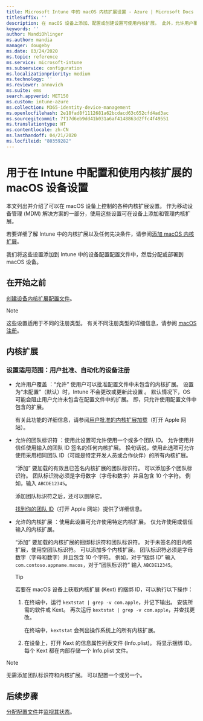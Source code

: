 ```yaml
---
title: Microsoft Intune 中的 macOS 内核扩展设置 - Azure | Microsoft Docs
titleSuffix: ''
description: 在 macOS 设备上添加、配置或创建设置可使用内核扩展。 此外，允许用户覆盖已批准的扩展、允许来自团队标识符的所有扩展或是允许 Microsoft Intune 中的特定扩展或应用。
keywords: ''
author: MandiOhlinger
ms.author: mandia
manager: dougeby
ms.date: 03/24/2020
ms.topic: reference
ms.service: microsoft-intune
ms.subservice: configuration
ms.localizationpriority: medium
ms.technology: ''
ms.reviewer: annovich
ms.suite: ems
search.appverid: MET150
ms.custom: intune-azure
ms.collection: M365-identity-device-management
ms.openlocfilehash: 2e18fad8f1112681a62bcdacd63c652cfd4ad3ac
ms.sourcegitcommit: 7f17d6eb9dd41b031a6af4148863d2ffc4f49551
ms.translationtype: HT
ms.contentlocale: zh-CN
ms.lasthandoff: 04/21/2020
ms.locfileid: "80359282"
---
```

# <a name="macos-device-settings-to-configure-and-use-kernel-extensions-in-intune"></a>用于在 Intune 中配置和使用内核扩展的 macOS 设备设置

本文列出并介绍了可以在 macOS 设备上控制的各种内核扩展设置。 作为移动设备管理 (MDM) 解决方案的一部分，使用这些设置可在设备上添加和管理内核扩展。

若要详细了解 Intune 中的内核扩展以及任何先决条件，请参阅[添加 macOS 内核扩展](kernel-extensions-overview-macos.md)。

我们将这些设置添加到 Intune 中的设备配置配置文件中，然后分配或部署到 macOS 设备。

## <a name="before-you-begin"></a>在开始之前

[创建设备内核扩展配置文件](kernel-extensions-overview-macos.md)。

> [!NOTE]
> 这些设置适用于不同的注册类型。 有关不同注册类型的详细信息，请参阅 [macOS 注册](../enrollment/macos-enroll.md)。

## <a name="kernel-extensions"></a>内核扩展

### <a name="settings-apply-to-user-approved-automated-device-enrollment"></a>设置适用范围：用户批准、自动化的设备注册

- 允许用户覆盖  ：“允许”  使用户可以批准配置文件中未包含的内核扩展。 设置为“未配置”（默认）时，Intune 不会更改或更新此设置  。 默认情况下，OS 可能会阻止用户允许未包含在配置文件中的扩展。 即，只允许使用配置文件中包含的扩展。

  有关此功能的详细信息，请参阅[用户批准的内核扩展加载](https://developer.apple.com/library/archive/technotes/tn2459/_index.html)（打开 Apple 网站）。

- 允许的团队标识符  ：使用此设置可允许使用一个或多个团队 ID。 允许使用并信任使用输入的团队 ID 签名的任何内核扩展。 换句话说，使用此选项可允许使用采用相同团队 ID（可能是特定开发人员或合作伙伴）的所有内核扩展。

  “添加”  要加载的有效且已签名内核扩展的团队标识符。 可以添加多个团队标识符。 团队标识符必须是字母数字（字母和数字）并且包含 10 个字符。 例如，输入 `ABCDE12345`。

  添加团队标识符之后，还可以删除它。

  [找到你的团队 ID](https://help.apple.com/developer-account/#/dev55c3c710c)（打开 Apple 网站）提供了详细信息。

- 允许的内核扩展  ：使用此设置可允许使用特定内核扩展。 仅允许使用或信任输入的内核扩展。

  “添加”  要加载的内核扩展的捆绑标识符和团队标识符。 对于未签名的旧内核扩展，使用空团队标识符。 可以添加多个内核扩展。 团队标识符必须是字母数字（字母和数字）并且包含 10 个字符。 例如，对于“捆绑 ID”  输入 `com.contoso.appname.macos`，对于“团队标识符”  输入 `ABCDE12345`。

  > [!TIP]
  > 若要在 macOS 设备上获取内核扩展 (Kext) 的捆绑 ID，可以执行以下操作：
  >
  > 1. 在终端中，运行 `kextstat | grep -v com.apple`，并记下输出。 安装所需的软件或 Kext。 再次运行 `kextstat | grep -v com.apple`，并查找更改。
  >
  >    在终端中，`kextstat` 会列出操作系统上的所有内核扩展。 
  >
  > 2. 在设备上，打开 Kext 的信息属性列表文件 (Info.plist)。 将显示捆绑 ID。 每个 Kext 都在内部存储一个 Info.plist 文件。

> [!NOTE]
> 无需添加团队标识符和内核扩展。 可以配置一个或另一个。

## <a name="next-steps"></a>后续步骤

[分配配置文件](device-profile-assign.md)并[监视其状态](device-profile-monitor.md)。
